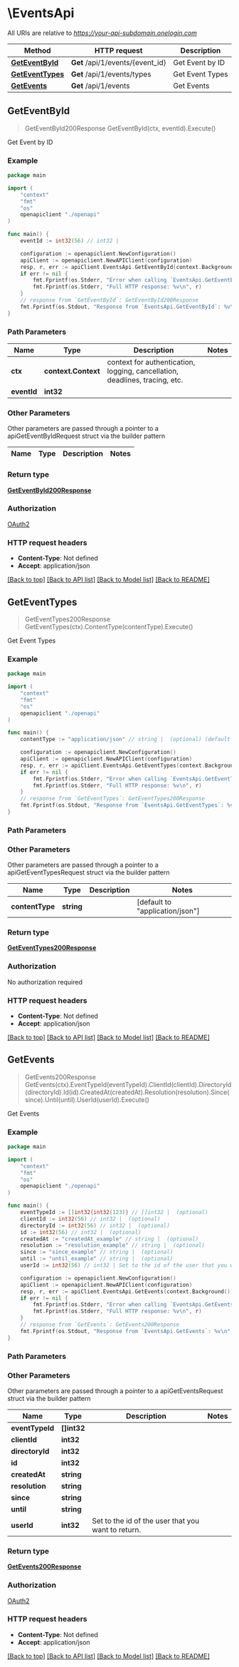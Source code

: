 # \EventsApi

All URIs are relative to *https://your-api-subdomain.onelogin.com*

Method | HTTP request | Description
------------- | ------------- | -------------
[**GetEventById**](EventsApi.md#GetEventById) | **Get** /api/1/events/{event_id} | Get Event by ID
[**GetEventTypes**](EventsApi.md#GetEventTypes) | **Get** /api/1/events/types | Get Event Types
[**GetEvents**](EventsApi.md#GetEvents) | **Get** /api/1/events | Get Events



## GetEventById

> GetEventById200Response GetEventById(ctx, eventId).Execute()

Get Event by ID



### Example

```go
package main

import (
    "context"
    "fmt"
    "os"
    openapiclient "./openapi"
)

func main() {
    eventId := int32(56) // int32 | 

    configuration := openapiclient.NewConfiguration()
    apiClient := openapiclient.NewAPIClient(configuration)
    resp, r, err := apiClient.EventsApi.GetEventById(context.Background(), eventId).Execute()
    if err != nil {
        fmt.Fprintf(os.Stderr, "Error when calling `EventsApi.GetEventById``: %v\n", err)
        fmt.Fprintf(os.Stderr, "Full HTTP response: %v\n", r)
    }
    // response from `GetEventById`: GetEventById200Response
    fmt.Fprintf(os.Stdout, "Response from `EventsApi.GetEventById`: %v\n", resp)
}
```

### Path Parameters


Name | Type | Description  | Notes
------------- | ------------- | ------------- | -------------
**ctx** | **context.Context** | context for authentication, logging, cancellation, deadlines, tracing, etc.
**eventId** | **int32** |  | 

### Other Parameters

Other parameters are passed through a pointer to a apiGetEventByIdRequest struct via the builder pattern


Name | Type | Description  | Notes
------------- | ------------- | ------------- | -------------


### Return type

[**GetEventById200Response**](GetEventById200Response.md)

### Authorization

[OAuth2](../README.md#OAuth2)

### HTTP request headers

- **Content-Type**: Not defined
- **Accept**: application/json

[[Back to top]](#) [[Back to API list]](../README.md#documentation-for-api-endpoints)
[[Back to Model list]](../README.md#documentation-for-models)
[[Back to README]](../README.md)


## GetEventTypes

> GetEventTypes200Response GetEventTypes(ctx).ContentType(contentType).Execute()

Get Event Types



### Example

```go
package main

import (
    "context"
    "fmt"
    "os"
    openapiclient "./openapi"
)

func main() {
    contentType := "application/json" // string |  (optional) (default to "application/json")

    configuration := openapiclient.NewConfiguration()
    apiClient := openapiclient.NewAPIClient(configuration)
    resp, r, err := apiClient.EventsApi.GetEventTypes(context.Background()).ContentType(contentType).Execute()
    if err != nil {
        fmt.Fprintf(os.Stderr, "Error when calling `EventsApi.GetEventTypes``: %v\n", err)
        fmt.Fprintf(os.Stderr, "Full HTTP response: %v\n", r)
    }
    // response from `GetEventTypes`: GetEventTypes200Response
    fmt.Fprintf(os.Stdout, "Response from `EventsApi.GetEventTypes`: %v\n", resp)
}
```

### Path Parameters



### Other Parameters

Other parameters are passed through a pointer to a apiGetEventTypesRequest struct via the builder pattern


Name | Type | Description  | Notes
------------- | ------------- | ------------- | -------------
 **contentType** | **string** |  | [default to &quot;application/json&quot;]

### Return type

[**GetEventTypes200Response**](GetEventTypes200Response.md)

### Authorization

No authorization required

### HTTP request headers

- **Content-Type**: Not defined
- **Accept**: application/json

[[Back to top]](#) [[Back to API list]](../README.md#documentation-for-api-endpoints)
[[Back to Model list]](../README.md#documentation-for-models)
[[Back to README]](../README.md)


## GetEvents

> GetEvents200Response GetEvents(ctx).EventTypeId(eventTypeId).ClientId(clientId).DirectoryId(directoryId).Id(id).CreatedAt(createdAt).Resolution(resolution).Since(since).Until(until).UserId(userId).Execute()

Get Events



### Example

```go
package main

import (
    "context"
    "fmt"
    "os"
    openapiclient "./openapi"
)

func main() {
    eventTypeId := []int32{int32(123)} // []int32 |  (optional)
    clientId := int32(56) // int32 |  (optional)
    directoryId := int32(56) // int32 |  (optional)
    id := int32(56) // int32 |  (optional)
    createdAt := "createdAt_example" // string |  (optional)
    resolution := "resolution_example" // string |  (optional)
    since := "since_example" // string |  (optional)
    until := "until_example" // string |  (optional)
    userId := int32(56) // int32 | Set to the id of the user that you want to return. (optional)

    configuration := openapiclient.NewConfiguration()
    apiClient := openapiclient.NewAPIClient(configuration)
    resp, r, err := apiClient.EventsApi.GetEvents(context.Background()).EventTypeId(eventTypeId).ClientId(clientId).DirectoryId(directoryId).Id(id).CreatedAt(createdAt).Resolution(resolution).Since(since).Until(until).UserId(userId).Execute()
    if err != nil {
        fmt.Fprintf(os.Stderr, "Error when calling `EventsApi.GetEvents``: %v\n", err)
        fmt.Fprintf(os.Stderr, "Full HTTP response: %v\n", r)
    }
    // response from `GetEvents`: GetEvents200Response
    fmt.Fprintf(os.Stdout, "Response from `EventsApi.GetEvents`: %v\n", resp)
}
```

### Path Parameters



### Other Parameters

Other parameters are passed through a pointer to a apiGetEventsRequest struct via the builder pattern


Name | Type | Description  | Notes
------------- | ------------- | ------------- | -------------
 **eventTypeId** | **[]int32** |  | 
 **clientId** | **int32** |  | 
 **directoryId** | **int32** |  | 
 **id** | **int32** |  | 
 **createdAt** | **string** |  | 
 **resolution** | **string** |  | 
 **since** | **string** |  | 
 **until** | **string** |  | 
 **userId** | **int32** | Set to the id of the user that you want to return. | 

### Return type

[**GetEvents200Response**](GetEvents200Response.md)

### Authorization

[OAuth2](../README.md#OAuth2)

### HTTP request headers

- **Content-Type**: Not defined
- **Accept**: application/json

[[Back to top]](#) [[Back to API list]](../README.md#documentation-for-api-endpoints)
[[Back to Model list]](../README.md#documentation-for-models)
[[Back to README]](../README.md)

